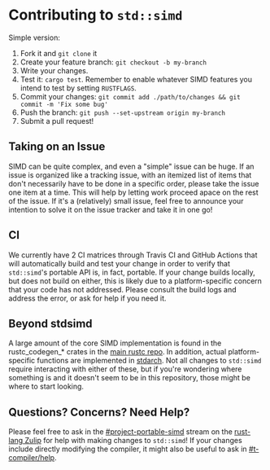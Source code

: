 # Contributing to `std::simd`

Simple version:
1. Fork it and `git clone` it
2. Create your feature branch: `git checkout -b my-branch`
3. Write your changes.
4. Test it: `cargo test`. Remember to enable whatever SIMD features you intend to test by setting `RUSTFLAGS`.
5. Commit your changes: `git commit add ./path/to/changes && git commit -m 'Fix some bug'`
6. Push the branch: `git push --set-upstream origin my-branch`
7. Submit a pull request!

## Taking on an Issue

SIMD can be quite complex, and even a "simple" issue can be huge. If an issue is organized like a tracking issue, with an itemized list of items that don't necessarily have to be done in a specific order, please take the issue one item at a time. This will help by letting work proceed apace on the rest of the issue. If it's a (relatively) small issue, feel free to announce your intention to solve it on the issue tracker and take it in one go!

## CI

We currently have 2 CI matrices through Travis CI and GitHub Actions that will automatically build and test your change in order to verify that `std::simd`'s portable API is, in fact, portable. If your change builds locally, but does not build on either, this is likely due to a platform-specific concern that your code has not addressed. Please consult the build logs and address the error, or ask for help if you need it.

## Beyond stdsimd

A large amount of the core SIMD implementation is found in the rustc_codegen_* crates in the [main rustc repo](https://github.com/rust-lang/rust). In addition, actual platform-specific functions are implemented in [stdarch]. Not all changes to `std::simd` require interacting with either of these, but if you're wondering where something is and it doesn't seem to be in this repository, those might be where to start looking.

## Questions? Concerns? Need Help?

Please feel free to ask in the [#project-portable-simd][zulip-portable-simd] stream on the [rust-lang Zulip][zulip] for help with making changes to `std::simd`!
If your changes include directly modifying the compiler, it might also be useful to ask in [#t-compiler/help][zulip-compiler-help].

[zulip-portable-simd]: https://rust-lang.zulipchat.com/#narrow/stream/257879-project-portable-simd
[zulip-compiler-help]: https://rust-lang.zulipchat.com/#narrow/stream/182449-t-compiler.2Fhelp
[zulip]: https://rust-lang.zulipchat.com
[stdarch]: https://github.com/rust-lang/stdarch
